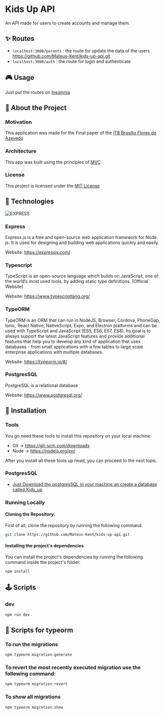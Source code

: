 # Kids Up API

An API made for users to create accounts and manage them.

## :sparkles: Routes 

- `localhost:3000/parents` : the route for update the data of the users 
https://github.com/Mateus-Kent/kids-up-api.git
- `localhost:3000/auth` :  the route for login and authenticate

## :video_game: Usage

Just put the routes on [Insomnia](https://insomnia.rest/) 

## :page_facing_up: About the Project

### Motivation

This application was made for the Final paper of the [ITB Brasílio Flores de Azevedo](https://fieb.edu.br/unidade/jardim-belval/)

### Architecture

This app was built using the principles of [MVC](https://youtu.be/DUg2SWWK18I).

### License

This project is licensed under the [MIT License](LICENSE)


## :test_tube: Technologies

![EXPRESS](https://expressjs.com/images/express-facebook-share.png)

### Express

Express js is a free and open-source web application framework for Node. js. It is used for designing and building web applications quickly and easily.

Website: https://expressjs.com/

### Typescript

TypeScript is an open-source language which builds on JavaScript, one of the world’s most used tools, by adding static type definitions. (Official Website)

Website: https://www.typescriptlang.org/

### TypeORM
TypeORM is an ORM that can run in NodeJS, Browser, Cordova, PhoneGap, Ionic, React Native, NativeScript, Expo, and Electron platforms and can be used with TypeScript and JavaScript (ES5, ES6, ES7, ES8). Its goal is to always support the latest JavaScript features and provide additional features that help you to develop any kind of application that uses databases - from small applications with a few tables to large scale enterprise applications with multiple databases.

Website: https://typeorm.io/#/

### PostgresSQL

PostgreSQL is a relational database

Website: https://www.postgresql.org/

## :construction_worker: Installation

### Tools

You go need these tools to install this repository on your local machine:

- Git -> https://git-scm.com/downloads
- Node -> https://nodejs.org/en/

After you install all these tools up head, you can proceed to the next topic.

### PostgresSQL

- [Just Download the postgresSQL in your machine an create a database called Kids_up](https://www.postgresql.org/download/)

### Running Locally

#### Cloning the Repository:

First of all, clone the repository by running the following command:

```bash
git clone https://github.com/Mateus-Kent/kids-up-api.git
```
#### Installing the project's dependencies

You can install the project's dependencies by running the following command inside the project's folder:

```bash
npm install
```

## :joystick: Scripts

### dev

```bash
npm run dev
```

## 🏦 Scripts for typeorm 
 
 ### To run the migrations
```bash
npm typeorm migration:generate 
```

### To revert the most recently executed migration use the following command:
```bash
npm typeorm migration:revert
```

### To show all migrations
```bash
npm typeorm migration:show
```
